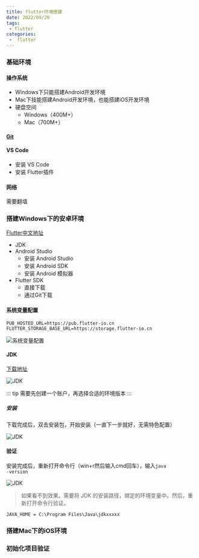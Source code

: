 ```yaml
---
title: flutter环境搭建
date: 2022/09/20
tags:
 - flutter
categories:
 -  flutter
---
```


### 基础环境

#### 操作系统

+ Windows下只能搭建Android开发环境
+ Mac下技能搭建Android开发环境，也能搭建iOS开发环境
+ 硬盘空间
  - Windows（400M+）
  - Mac（700M+）

#### [Git](https://git-scm.com/download)

#### VS Code

+ 安装 VS Code
+ 安装 Flutter插件

#### 网络

需要翻墙

### 搭建Windows下的安卓环境

[Flutter中文地址](https://flutter.cn/community/china)

- JDK
- Android Studio
  + 安装 Android Studio
  + 安装 Android SDK
  + 安装 Android 模拟器
- Flutter SDK
  + 直接下载
  + 通过Git下载

#### 系统变量配置

```
PUB_HOSTED_URL=https://pub.flutter-io.cn FLUTTER_STORAGE_BASE_URL=https://storage.flutter-io.cn
```

<img :src="$withBase('/images/flutter/003.jpg')" alt="系统变量配置">

#### JDK

[下载地址](https://www.oracle.com/java/technologies/downloads/#java8-windows)

<img :src="$withBase('/images/flutter/004.png')" alt="JDK">

::: tip
需要先创建一个账户，再选择合适的环境版本
:::

##### 安装


下载完成后，双击安装包，开始安装（一直下一步就好，无需特色配置）

<img :src="$withBase('/images/flutter/005.jpg')" alt="JDK">

#### 验证

安装完成后，重新打开命令行（win+r然后输入cmd回车），输入<code>java -version</code>

<img :src="$withBase('/images/flutter/006.jpg')" alt="JDK">

> 如果看不到效果。需要将 JDK 的安装路径，绑定的环境变量中。然后，重新打开命令行验证。

```
JAVA_HOME = C:\Program Files\Java\jdkxxxxx
```


### 搭建Mac下的iOS环境

### 初始化项目验证

